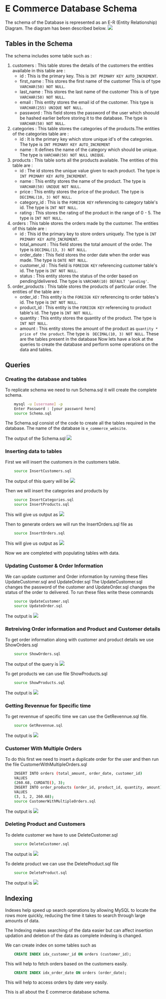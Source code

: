 # E Commerce Database Schema
The schema of the Database is represented as an E-R (Entity Relationship) Diagram.
The diagram has been described below.
<img src = "./images/DataBase\ Schema.png">

## Tables in the Schema
The schema includes some table such as : 
1. customers : This table stores the details of the customers the entities available in this table are : 
    - id : This is the primary key. This is `INT PRIMARY KEY AUTO_INCREMENT`.
    - first_name : This stores the first name of the customer This is of type `VARCHAR(50) NOT NULL`.
    - last_name : This stores the last name of the customer This is of type `VARCHAR(50) NOT NULL`.
    - email : This entity stores the email id of the customer.
    This type is `VARCHAR(255) UNIQUE NOT NULL`.
    - password : This field stores the password of the user which shoould be hashed earlier before storing it to the database. The type is `VARCHAR(50) NOT NULL`.
2. categories : This table stores the categories of the products.The entities of the categories table are : 
    - id : It is the primary key which store unique id's of the categories. The type is `INT PRIMARY KEY AUTO_INCREMENT`
    - name : It defines the name of the category which should be unique. The type is `VARCHAR(50) NOT NULL UNIQUE`.
3. products : This table sorts all the products available. The entities of this table are : 
    - id : The id stores the unique value given to each product.
    The type is `INT PRIMARY KEY AUTO_INCREMENT`.
    - name : This entity stores the name of the product. The type is `VARCHAR(50) UNIQUE NOT NULL`.
    - price : This entity stores the price of the product. The type is `DECIMAL(10, 3) NOT NULL`.
    - category_id : This is the `FOREIGN KEY` referencing to category table's id. The type is `INT NOT NULL`.
    - rating : This stores the rating of the product in the range of 0 - 5. The type is `INT NOT NULL`. 
4. orders : This table stores the orders made by the customer. The entities of this table are : 
    - id : This id the primary key to store orders uniquely. The type is `INT PRIMARY KEY AUTO_INCREMENT`.
    - total_amount : This field stores the total amount of the order. The type is `DECIMAL(13, 3) NOT NULL`.
    - order_date : This field stores the order date when the order was made. The type is `DATE NOT NULL`.
    - customer_id : This field is `FOREIGN KEY` referencing customer table's id. The type is `INT NOT NULL`.
    - status : This entity stores the status of the order based on pending/delivered. The type is `VARCHAR(10) DEFAULT 'pending'`.
5. order_products : This table stores the products of particular order. The entities of the table are : 
    - order_id : This entity is the `FOREIGN KEY` referencing to order tables's id. The type is `INT NOT NULL`.
    - product_id : This entity is the `FOREIGN KEY` referencing to product table's id. The type is `INT NOT NULL`.
    - quantity : This entity stores the quantity of the product. The type is `INT NOT NULL`.
    - amount : This entity stores the amount of the product as `quantity * price of the product`. The type is ` DECIMAL(10, 3) NOT NULL`.
These are the tables present in the database Now lets have a look at the queries to create the database and perform some operations on the data and tables.
## Queries
### Creating the database and tables
To replicate schema we need to run Schema.sql it will create the complete schema.
```bash
    mysql -u [username] -p
    Enter Password : [your password here]
    source Schema.sql
```
The Schema.sql consist of the code to create all the tables required in the database.
The name of the database is `e_commerce_website`.

The output of the Schema.sql
<img src = "./images/Schema.png">

### Inserting data to tables

First we will insert the customers in the customers table.
```bash
    source InsertCustomers.sql
```

The output of this query will be 
<img src = "./images/InsertCustomers.png">

Then we will insert the categories and products by
```bash
    source InsertCategories.sql
    source InsertProducts.sql
```
This will give us output as 
<img src = "./images/InsertCategories.png">

Then to generate orders we will run the InsertOrders.sql file as
```bash
    source InsertOrders.sql
```
This will give us output as
<img src = "./images/InsertOrders.png">

Now we are completed with populating tables with data.

### Updating Customer & Order Information
We can update customer and Order information by running these files
UpdateCustomer.sql and UpdateOrder.sql
The UpdateCustomer.sql changes the password of the customer and UpdateOrder.sql changes the status of the order to delivered.
To run these files write these commands
```bash
    source UpdateCustomer.sql
    source UpdateOrder.sql
```
The output is 
<img src = "./images/UpdateCustomers.png">

### Retreiving Order information and Product and Customer details

To get order information along with customer and product details we use ShowOrders.sql
```bash
    source ShowOrders.sql
```
The output of the query is 
<img src = "./images.ShowOrders.png">

To get products we can use file ShowProducts.sql

```bash
    source ShowProducts.sql
```
The output is 
<img src = "./images/ShowProducts.png">
### Getting Revennue for Specific time

To get revennue of specific time we can use the GetRevennue.sql file.

```bash
    source GetRevennue.sql
```
The output is 
<img src = "./images/GetRevennue.png">

### Customer With Multiple Orders
To do this first we need to insert a duplicate order for the user and then run the file CustomerWithMultipleOrders.sql
```bash
    INSERT INTO orders (total_amount, order_date, customer_id)
    VALUES
    (260.68, CURDATE(), 3);
    INSERT INTO order_products (order_id, product_id, quantity, amount)
    VALUES
    (3, 1, 2, 260.68);
    source CustomerWithMultipleOrders.sql
```
The output is 
<img src = "./images/CustomerWithMultipleOrders.png">

### Deleting Product and Customers
To delete customer we have to use DeleteCustomer.sql
```bash
    source DeleteCustomer.sql
```
The output is 
<img src = "./images/DeleteCustomer.png">

To delete product we can use the DeleteProduct.sql file

```bash
    source DeleteProduct.sql
```
The output is 
<img src = "./images/DeleteProduct.png">

## Indexing 
Indexes help speed up search operations by allowing MySQL to locate the rows more quickly, reducing the time it takes to search through large amounts of data.

The Indexing makes searching of the data easier but can affect insertion updation and deletion of the data as complete indexing is changed.

We can create index on some tables such as
```sql
    CREATE INDEX idx_customer_id ON orders (customer_id);
``` 
This will help to fetch orders based on the customers easily.
```sql
    CREATE INDEX idx_order_date ON orders (order_date);
```
This will help to access orders by date very easily.

This is all about the E commerce database schema.
